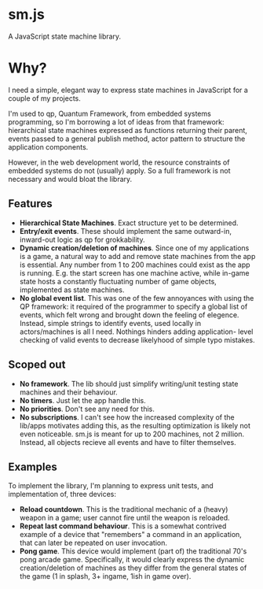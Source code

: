# sm.js
A JavaScript state machine library.

Why?
====

I need a simple, elegant way to express state machines in JavaScript for a couple of my projects.

I'm used to qp, Quantum Framework, from embedded systems programming, so I'm borrowing a lot of ideas from that framework:
hierarchical state machines expressed as functions returning their parent, events passed to a general publish method, actor pattern
to structure the application components.

However, in the web development world, the resource constraints of embedded systems do not (usually) apply. So a full framework is
not necessary and would bloat the library.

Features
--------

  * __Hierarchical State Machines__. Exact structure yet to be determined.
  * __Entry/exit events__. These should implement the same outward-in, inward-out logic as qp for grokkability.
  * __Dynamic creation/deletion of machines__. Since one of my applications is a game, a natural way to add and
   remove state machines from the app is essential. Any number from 1 to 200 machines could exist as the
   app is running. E.g. the start screen has one machine active, while in-game state hosts a constantly fluctuating
   number of game objects, implemented as state machines.
  * __No global event list__. This was one of the few annoyances with using the QP framework: it required of the
  programmer to specify a global list of events, which felt wrong and brought down the feeling of elegence. Instead,
  simple strings to identify events, used locally in actors/machines is all I need. Nothings hinders adding application-
  level checking of valid events to decrease likelyhood of simple typo mistakes.

Scoped out
----------

 * __No framework__. The lib should just simplify writing/unit testing state machines and their behaviour.
 * __No timers__. Just let the app handle this.
 * __No priorities__. Don't see any need for this.
 * __No subscriptions__. I can't see how the increased complexity of the lib/apps motivates adding this, as the resulting optimization is likely not even noticeable. sm.js is meant for up to 200 machines, not 2 million. Instead, all objects recieve all events and have to filter themselves.

Examples
--------
To implement the library, I'm planning to express unit tests, and implementation of, three devices:

  * __Reload countdown__. This is the traditional mechanic of a (heavy) weapon in a game; user cannot fire until the weapon is reloaded.
  * __Repeat last command behaviour__. This is a somewhat contrived example of a device that "remembers" a command in an application,
    that can later be repeated on user invocation.
  * __Pong game__. This device would implement (part of) the traditional 70's pong arcade game. Specifically, it would clearly express
    the dynamic creation/deletion of machines as they differ from the general states of the game (1 in splash, 3+ ingame, 1ish in game
    over).
    
